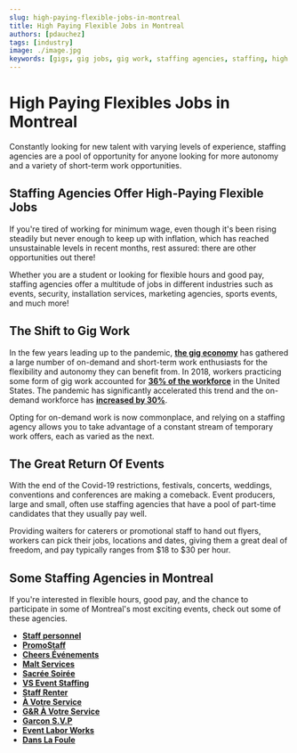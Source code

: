 ```yaml
---
slug: high-paying-flexible-jobs-in-montreal
title: High Paying Flexible Jobs in Montreal
authors: [pdauchez]
tags: [industry]
image: ./image.jpg
keywords: [gigs, gig jobs, gig work, staffing agencies, staffing, high pay]
---
```


# High Paying Flexibles Jobs in Montreal

Constantly looking for new talent with varying levels of experience, staffing agencies are a pool of opportunity for anyone looking for more autonomy and a variety of short-term work opportunities.

<!--truncate-->

## Staffing Agencies Offer High-Paying Flexible Jobs

If you're tired of working for minimum wage, even though it's been rising steadily but never enough to keep up with inflation, which has reached unsustainable levels in recent months, rest assured: there are other opportunities out there!

Whether you are a student or looking for flexible hours and good pay, staffing agencies offer a multitude of jobs in different industries such as events, security, installation services, marketing agencies, sports events, and much more!

## The Shift to Gig Work

In the few years leading up to the pandemic, [**the gig economy**](9https://help.workstaff.app/blog/the-gigification-of-work/) has gathered a large number of on-demand and short-term work enthusiasts for the flexibility and autonomy they can benefit from. In 2018, workers practicing some form of gig work accounted for [**36% of the workforce**](https://www.gallup.com/workplace/240929/workplace-leaders-learn-real-gig-economy.aspx) in the United States. The pandemic has significantly accelerated this trend and the on-demand workforce has [**increased by 30%**](https://www.forbes.com/sites/serenitygibbons/2022/07/21/3-reasons-businesses-are-tapping-into-the-gig-economy/?sh=1b17902a101c).

Opting for on-demand work is now commonplace, and relying on a staffing agency allows you to take advantage of a constant stream of temporary work offers, each as varied as the next.

## The Great Return Of Events
With the end of the Covid-19 restrictions, festivals, concerts, weddings, conventions and conferences are making a comeback. Event producers, large and small, often use staffing agencies that have a pool of part-time candidates that they usually pay well.

Providing waiters for caterers or promotional staff to hand out flyers, workers can pick their jobs, locations and dates, giving them a great deal of freedom, and pay typically ranges from $18 to $30 per hour.



## Some Staffing Agencies in Montreal
If you're interested in flexible hours, good pay, and the chance to participate in some of Montreal's most exciting events, check out some of these agencies.

- [**Staff personnel**](https://staffpersonnel.com/indexen)
- [**PromoStaff**](http://www.promostaffxm.com/)
- [**Cheers Événements**](https://www.cheersevenements.com)
- [**Malt Services**](mailto:recrutement@maltservices.com)
- [**Sacrée Soirée**](https://sacreesoiree.com/en/)
- [**VS Event Staffing**](https://www.vsevents.ca/)
- [**Staff Renter**](https://www.staffrenter.com/en/)
- [**À Votre Service**](https://agenceavotreservice.com/)
- [**G&R À Votre Service**](http://gravotreservice.com/)
- [**Garcon S.V.P**](http://www.garconsvp.com/En/index_en.html)
- [**Event Labor Works**](https://www.eventlaborworks.com/welcome/)
- [**Dans La Foule**](http://danslafoule.ca/)

